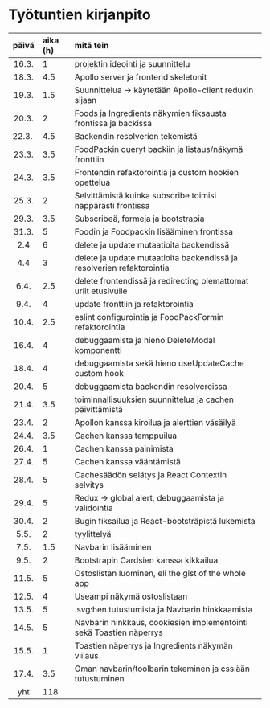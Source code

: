 # Työtuntien kirjanpito

| päivä  | aika (h) | mitä tein                                                              |
| :----: | :------- | :--------------------------------------------------------------------- |
| 16.3.  | 1        | projektin ideointi ja suunnittelu                                      |
| 18.3.  | 4.5      | Apollo server ja frontend skeletonit                                   |
| 19.3.  | 1.5      | Suunnittelua -> käytetään Apollo-client reduxin sijaan                 |
| 20.3.  | 2        | Foods ja Ingredients näkymien fiksausta frontissa ja backissa          |
| 22.3.  | 4.5      | Backendin resolverien tekemistä                                        |
| 23.3.  | 3.5      | FoodPackin queryt backiin ja listaus/näkymä fronttiin                  |
| 24.3.  | 3.5      | Frontendin refaktorointia ja custom hookien opettelua                  |
| 25.3.  | 2        | Selvittämistä kuinka subscribe toimisi näppärästi frontissa            |
| 29.3.  | 3.5      | Subscribeä, formeja ja bootstrapia                                     |
| 31.3.  | 5        | Foodin ja Foodpackin lisääminen frontissa                              |
|  2.4   | 6        | delete ja update mutaatioita backendissä                               |
|  4.4   | 3        | delete ja update mutaatioita backendissä ja resolverien refaktorointia |
|  6.4.  | 2.5      | delete frontendissä ja redirecting olemattomat urlit etusivulle        |
|  9.4.  | 4        | update fronttiin ja refaktorointia                                     |
| 10.4.  | 2.5      | eslint configurointia ja FoodPackFormin refaktorointia                 |
| 16.4.  | 4        | debuggaamista ja hieno DeleteModal komponentti                         |
| 18.4.  | 4        | debuggaamista sekä hieno useUpdateCache custom hook                    |
| 20.4.  | 5        | debuggaamista backendin resolvereissa                                  |
| 21.4.  | 3.5      | toiminnallisuuksien suunnittelua ja cachen päivittämistä               |
| 23.4.  | 2        | Apollon kanssa kiroilua ja alerttien väsäilyä                          |
| 24.4.  | 3.5      | Cachen kanssa temppuilua                                               |
| 26.4.  | 1        | Cachen kanssa painimista                                               |
| 27.4.  | 5        | Cachen kanssa vääntämistä                                              |
| 28.4.  | 5        | Cachesäädön selätys ja React Contextin selvitys                        |
| 29.4.  | 5        | Redux -> global alert, debuggaamista ja validointia                    |
| 30.4.  | 2        | Bugin fiksailua ja React-bootsträpistä lukemista                       |
| 5.5.   | 2        | tyylittelyä                                                            |
| 7.5.   | 1.5      | Navbarin lisääminen                                                    |
| 9.5.   | 2        | Bootstrapin Cardsien kanssa kikkailua                                  |
| 11.5.  | 5        | Ostoslistan luominen, eli the gist of the whole app                    |
| 12.5.  | 4        | Useampi näkymä ostoslistaan                                            |
| 13.5.  | 5        | .svg:hen tutustumista ja Navbarin hinkkaamista                         |
| 14.5.  | 5        | Navbarin hinkkaus, cookiesien implementointi sekä Toastien näperrys    |
| 15.5.  | 1        | Toastien näperrys ja Ingredients näkymän viilaus                       |
| 17.4.  | 3.5      | Oman navbarin/toolbarin tekeminen ja css:ään tutustuminen              |
|  yht   | 118      |                                                                        |
